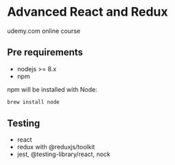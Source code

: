 # Advanced React and Redux

udemy.com online course

## Pre requirements

- nodejs >= 8.x
- npm

npm will be installed with Node:

```bash
brew install node
```

## Testing
- react
- redux with @reduxjs/toolkit
- jest, @testing-library/react, nock
